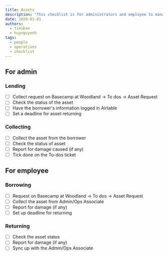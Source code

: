 ```yaml
---
title: Assets
description: "This checklist is for administrators and employee to manage company's assets."
date: 2020-01-01
authors:
  - tieubao
  - huynguyenh
tags:
  - people
  - operations
  - checklist
---
```


## For admin

### Lending

- [ ] Collect request on Basecamp at Woodland → To dos → Asset Request
- [ ] Check the status of the asset
- [ ] Have the borrower's information logged in Airtable
- [ ] Set a deadline for asset returning

### Collecting

- [ ] Collect the asset from the borrower
- [ ] Check the status of asset
- [ ] Report for damage caused (if any)
- [ ] Tick done on the To-dos ticket

## For employee

### Borrowing

- [ ] Request on Basecamp at Woodland → To dos → Asset Request
- [ ] Collect the asset from Admin/Ops Associate
- [ ] Report for damage (if any)
- [ ] Set up deadline for returning

### Returning

- [ ] Check the asset status
- [ ] Report for damage (if any)
- [ ] Sync up with the Admin/Ops Associate
